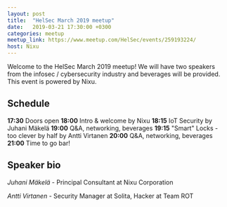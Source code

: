 ```yaml
---
layout: post
title:  "HelSec March 2019 meetup"
date:   2019-03-21 17:30:00 +0300
categories: meetup
meetup_link: https://www.meetup.com/HelSec/events/259193224/
host: Nixu
---
```

Welcome to the HelSec March 2019 meetup! We will have two speakers from the infosec / cybersecurity industry and beverages will be provided. This event is powered by Nixu.

## Schedule

**17:30** Doors open
**18:00** Intro & welcome by Nixu
**18:15** IoT Security by Juhani Mäkelä
**19:00** Q&A, networking, beverages
**19:15** "Smart" Locks - too clever by half by Antti Virtanen
**20:00** Q&A, networking, beverages
**21:00** Time to go bar!

## Speaker bio
*Juhani Mäkelä* - Principal Consultant at Nixu Corporation

*Antti Virtanen* - Security Manager at Solita, Hacker at Team ROT

